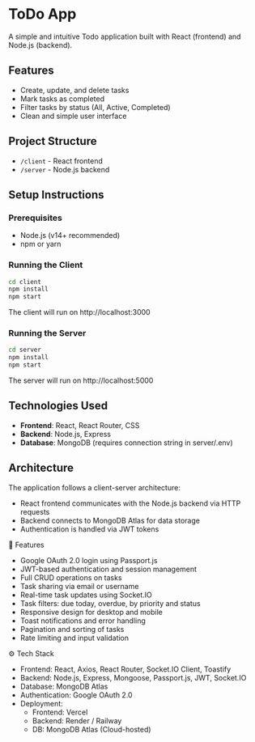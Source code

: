 # ToDo App

A simple and intuitive Todo application built with React (frontend) and Node.js (backend).

## Features

- Create, update, and delete tasks
- Mark tasks as completed
- Filter tasks by status (All, Active, Completed)
- Clean and simple user interface

## Project Structure

- `/client` - React frontend
- `/server` - Node.js backend

## Setup Instructions

### Prerequisites

- Node.js (v14+ recommended)
- npm or yarn

### Running the Client

```bash
cd client
npm install
npm start
```

The client will run on http://localhost:3000

### Running the Server

```bash
cd server
npm install
npm start
```

The server will run on http://localhost:5000

## Technologies Used

- **Frontend**: React, React Router, CSS
- **Backend**: Node.js, Express
- **Database**: MongoDB (requires connection string in server/.env)

## Architecture

The application follows a client-server architecture:
- React frontend communicates with the Node.js backend via HTTP requests
- Backend connects to MongoDB Atlas for data storage
- Authentication is handled via JWT tokens

🚀 Features

- Google OAuth 2.0 login using Passport.js
- JWT-based authentication and session management
- Full CRUD operations on tasks
- Task sharing via email or username
- Real-time task updates using Socket.IO
- Task filters: due today, overdue, by priority and status
- Responsive design for desktop and mobile
- Toast notifications and error handling
- Pagination and sorting of tasks
- Rate limiting and input validation

⚙️ Tech Stack

- Frontend: React, Axios, React Router, Socket.IO Client, Toastify
- Backend: Node.js, Express, Mongoose, Passport.js, JWT, Socket.IO
- Database: MongoDB Atlas
- Authentication: Google OAuth 2.0
- Deployment:
  - Frontend: Vercel
  - Backend: Render / Railway
  - DB: MongoDB Atlas (Cloud-hosted)



